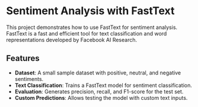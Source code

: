 # Sentiment Analysis with FastText

This project demonstrates how to use FastText for sentiment analysis. FastText is a fast and efficient tool for text classification and word representations developed by Facebook AI Research.

## Features
- **Dataset**: A small sample dataset with positive, neutral, and negative sentiments.
- **Text Classification**: Trains a FastText model for sentiment classification.
- **Evaluation**: Generates precision, recall, and F1-score for the test set.
- **Custom Predictions**: Allows testing the model with custom text inputs.
